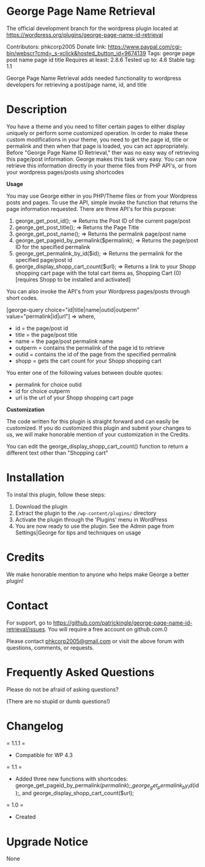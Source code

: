 # George Page Name Retrieval 
The official development branch for the wordpress plugin located at https://wordpress.org/plugins/george-page-name-id-retrieval

Contributors: phkcorp2005
Donate link: https://www.paypal.com/cgi-bin/webscr?cmd=_s-xclick&hosted_button_id=9674139
Tags: george page post name page id title
Requires at least: 2.8.6
Tested up to: 4.6
Stable tag: 1.1

George Page Name Retrieval adds needed functionality to wordpress developers for retrieving a post/page name, id, and title

# Description 

You have a theme and you need to filter certain pages to either display uniquely or perform
some customized operation. In order to make these custom modifications in your theme, you need
to get the page id, title or permalink and then when that page is loaded, you can act
appropriately. Before "George Page Name ID Retrieval," ther was no easy way of retrieving this
page/post information. George makes this task very easy. You can now retrieve this information
directly in your theme files from PHP API's, or from your wordpress pages/posts using shortcodes

**Usage**

You may use George either in you PHP/Theme files or from your Wordpress posts
and pages. To use the API, simple invoke the function that returns the page
information requested. There are three API's for this purpose:

1. george_get_post_id(); => Returns the Post ID of the current page/post
2. george_get_post_title(); => Returns the Page Title
3. george_get_post_name(); => Returns the permalink page/post name
4. george_get_pageid_by_permalink($permalink); => Returns the page/post ID for the specified permalink
5. george_get_permalink_by_id($id); => Returns the permalink for the specified page/post id
6. george_display_shopp_cart_count($url); => Returns a link to your Shopp shopping cart page with the total cart items as, Shopping Cart (0) [requires Shopp to be installed and activated]

You can also invoke the API's from your Wordpress pages/posts through short codes.

[george-query choice="id|title|name|outid|outperm" value="permalink|id|url"] => where,

- id = the page/post id
- title = the page/post title
- name = the page/post permalink name
- outperm = contains the permalink of the page id to retrieve
- outid = contains the id of the page from the specified permalink
- shopp = gets the cart count for your Shopp shopping cart

You enter one of the following values between double quotes:

- permalink for choice outid
- id for choice outperm
- url is the url of your Shopp shopping cart page


**Customization**

The code written for this plugin is straight forward and can easily be customized.
If you do customized this plugin and submit your changes to us, we will make honorable
mention of your customization in the Credits.

You can edit the george_display_shopp_cart_count() function to return a different text other
than "Shopping cart"

# Installation 

To instal this plugin, follow these steps:

1. Download the plugin
2. Extract the plugin to the `/wp-content/plugins/` directory
3. Activate the plugin through the 'Plugins' menu in WordPress
4. You are now ready to use the plugin. See the Admin page from Settings|George for
tips and techniques on usage

# Credits 

We make honorable mention to anyone who helps make George a better plugin!

# Contact 

For support, go to https://github.com/patrickingle/george-page-name-id-retrieval/issues. You will require a free account on github.com.0

Please contact phkcorp2005@gmail.com or visit the above forum with questions, comments, or requests.

# Frequently Asked Questions 

Please do not be afraid of asking questions?<br>

(There are no stupid or dumb questions!)


# Changelog 
= 1.1.1 =
* Compatible for WP 4.3

= 1.1 =
* Added three new functions with shortcodes: george_get_pageid_by_permalink($permalink);, george_get_permalink_by_id($id);, and george_display_shopp_cart_count($url);

= 1.0 =
* Created

# Upgrade Notice 

None